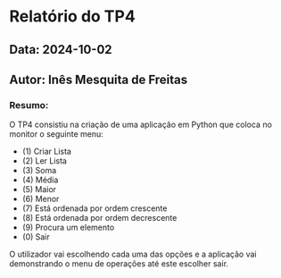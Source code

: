 # Relatório do TP4

## Data: 2024-10-02
## Autor: Inês Mesquita de Freitas

### Resumo:
O TP4 consistiu na criação de uma aplicação em Python que coloca no monitor o seguinte menu:
- (1) Criar Lista 
- (2) Ler Lista
- (3) Soma
- (4) Média
- (5) Maior
- (6) Menor
- (7) Está ordenada por ordem crescente
- (8) Está ordenada por ordem decrescente
- (9) Procura um elemento
- (0) Sair
    
O utilizador vai escolhendo cada uma das opções e a aplicação vai demonstrando o menu de operações até este escolher sair.
